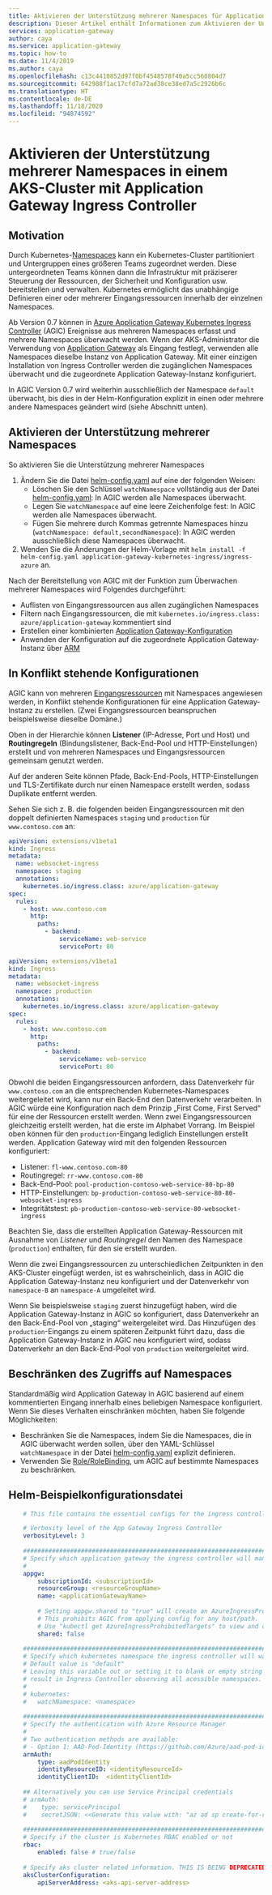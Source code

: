```yaml
---
title: Aktivieren der Unterstützung mehrerer Namespaces für Application Gateway Ingress Controller
description: Dieser Artikel enthält Informationen zum Aktivieren der Unterstützung mehrerer Namespaces in einem Kubernetes-Cluster mit Application Gateway Ingress Controller.
services: application-gateway
author: caya
ms.service: application-gateway
ms.topic: how-to
ms.date: 11/4/2019
ms.author: caya
ms.openlocfilehash: c13c4410852d97f0bf4548578f40a5cc560804d7
ms.sourcegitcommit: 642988f1ac17cfd7a72ad38ce38ed7a5c2926b6c
ms.translationtype: HT
ms.contentlocale: de-DE
ms.lasthandoff: 11/18/2020
ms.locfileid: "94874592"
---
```

# <a name="enable-multiple-namespace-support-in-an-aks-cluster-with-application-gateway-ingress-controller"></a>Aktivieren der Unterstützung mehrerer Namespaces in einem AKS-Cluster mit Application Gateway Ingress Controller

## <a name="motivation"></a>Motivation
Durch Kubernetes-[Namespaces](https://kubernetes.io/docs/concepts/overview/working-with-objects/namespaces/) kann ein Kubernetes-Cluster partitioniert und Untergruppen eines größeren Teams zugeordnet werden. Diese untergeordneten Teams können dann die Infrastruktur mit präziserer Steuerung der Ressourcen, der Sicherheit und Konfiguration usw. bereitstellen und verwalten. Kubernetes ermöglicht das unabhängige Definieren einer oder mehrerer Eingangsressourcen innerhalb der einzelnen Namespaces.

Ab Version 0.7 können in [Azure Application Gateway Kubernetes Ingress Controller](https://github.com/Azure/application-gateway-kubernetes-ingress/blob/master/README.md) (AGIC) Ereignisse aus mehreren Namespaces erfasst und mehrere Namespaces überwacht werden. Wenn der AKS-Administrator die Verwendung von [Application Gateway](https://azure.microsoft.com/services/application-gateway/) als Eingang festlegt, verwenden alle Namespaces dieselbe Instanz von Application Gateway. Mit einer einzigen Installation von Ingress Controller werden die zugänglichen Namespaces überwacht und die zugeordnete Application Gateway-Instanz konfiguriert.

In AGIC Version 0.7 wird weiterhin ausschließlich der Namespace `default` überwacht, bis dies in der Helm-Konfiguration explizit in einen oder mehrere andere Namespaces geändert wird (siehe Abschnitt unten).

## <a name="enable-multiple-namespace-support"></a>Aktivieren der Unterstützung mehrerer Namespaces
So aktivieren Sie die Unterstützung mehrerer Namespaces
1. Ändern Sie die Datei [helm-config.yaml](#sample-helm-config-file) auf eine der folgenden Weisen:
   - Löschen Sie den Schlüssel `watchNamespace` vollständig aus der Datei [helm-config.yaml](#sample-helm-config-file): In AGIC werden alle Namespaces überwacht.
   - Legen Sie `watchNamespace` auf eine leere Zeichenfolge fest: In AGIC werden alle Namespaces überwacht.
   - Fügen Sie mehrere durch Kommas getrennte Namespaces hinzu (`watchNamespace: default,secondNamespace`): In AGIC werden ausschließlich diese Namespaces überwacht.
2. Wenden Sie die Änderungen der Helm-Vorlage mit `helm install -f helm-config.yaml application-gateway-kubernetes-ingress/ingress-azure` an.

Nach der Bereitstellung von AGIC mit der Funktion zum Überwachen mehrerer Namespaces wird Folgendes durchgeführt:
  - Auflisten von Eingangsressourcen aus allen zugänglichen Namespaces
  - Filtern nach Eingangsressourcen, die mit `kubernetes.io/ingress.class: azure/application-gateway` kommentiert sind
  - Erstellen einer kombinierten [Application Gateway-Konfiguration](https://github.com/Azure/azure-sdk-for-go/blob/37f3f4162dfce955ef5225ead57216cf8c1b2c70/services/network/mgmt/2016-06-01/network/models.go#L1710-L1744)
  - Anwenden der Konfiguration auf die zugeordnete Application Gateway-Instanz über [ARM](../azure-resource-manager/management/overview.md)

## <a name="conflicting-configurations"></a>In Konflikt stehende Konfigurationen
AGIC kann von mehreren [Eingangsressourcen](https://kubernetes.io/docs/concepts/services-networking/ingress/#the-ingress-resource) mit Namespaces angewiesen werden, in Konflikt stehende Konfigurationen für eine Application Gateway-Instanz zu erstellen. (Zwei Eingangsressourcen beanspruchen beispielsweise dieselbe Domäne.)

Oben in der Hierarchie können **Listener** (IP-Adresse, Port und Host) und **Routingregeln** (Bindungslistener, Back-End-Pool und HTTP-Einstellungen) erstellt und von mehreren Namespaces und Eingangsressourcen gemeinsam genutzt werden.

Auf der anderen Seite können Pfade, Back-End-Pools, HTTP-Einstellungen und TLS-Zertifikate durch nur einen Namespace erstellt werden, sodass Duplikate entfernt werden.

Sehen Sie sich z. B. die folgenden beiden Eingangsressourcen mit den doppelt definierten Namespaces `staging` und `production` für `www.contoso.com` an:

```yaml
apiVersion: extensions/v1beta1
kind: Ingress
metadata:
  name: websocket-ingress
  namespace: staging
  annotations:
    kubernetes.io/ingress.class: azure/application-gateway
spec:
  rules:
    - host: www.contoso.com
      http:
        paths:
          - backend:
              serviceName: web-service
              servicePort: 80
```

```yaml
apiVersion: extensions/v1beta1
kind: Ingress
metadata:
  name: websocket-ingress
  namespace: production
  annotations:
    kubernetes.io/ingress.class: azure/application-gateway
spec:
  rules:
    - host: www.contoso.com
      http:
        paths:
          - backend:
              serviceName: web-service
              servicePort: 80
```

Obwohl die beiden Eingangsressourcen anfordern, dass Datenverkehr für `www.contoso.com` an die entsprechenden Kubernetes-Namespaces weitergeleitet wird, kann nur ein Back-End den Datenverkehr verarbeiten. In AGIC würde eine Konfiguration nach dem Prinzip „First Come, First Served“ für eine der Ressourcen erstellt werden. Wenn zwei Eingangsressourcen gleichzeitig erstellt werden, hat die erste im Alphabet Vorrang. Im Beispiel oben können für den `production`-Eingang lediglich Einstellungen erstellt werden. Application Gateway wird mit den folgenden Ressourcen konfiguriert:

  - Listener: `fl-www.contoso.com-80`
  - Routingregel: `rr-www.contoso.com-80`
  - Back-End-Pool: `pool-production-contoso-web-service-80-bp-80`
  - HTTP-Einstellungen: `bp-production-contoso-web-service-80-80-websocket-ingress`
  - Integritätstest: `pb-production-contoso-web-service-80-websocket-ingress`

Beachten Sie, dass die erstellten Application Gateway-Ressourcen mit Ausnahme von *Listener* und *Routingregel* den Namen des Namespace (`production`) enthalten, für den sie erstellt wurden.

Wenn die zwei Eingangsressourcen zu unterschiedlichen Zeitpunkten in den AKS-Cluster eingefügt werden, ist es wahrscheinlich, dass in AGIC die Application Gateway-Instanz neu konfiguriert und der Datenverkehr von `namespace-B` an `namespace-A` umgeleitet wird.

Wenn Sie beispielsweise `staging` zuerst hinzugefügt haben, wird die Application Gateway-Instanz in AGIC so konfiguriert, dass Datenverkehr an den Back-End-Pool von „staging“ weitergeleitet wird. Das Hinzufügen des `production`-Eingangs zu einem späteren Zeitpunkt führt dazu, dass die Application Gateway-Instanz in AGIC neu konfiguriert wird, sodass Datenverkehr an den Back-End-Pool von `production` weitergeleitet wird.

## <a name="restrict-access-to-namespaces"></a>Beschränken des Zugriffs auf Namespaces
Standardmäßig wird Application Gateway in AGIC basierend auf einem kommentierten Eingang innerhalb eines beliebigen Namespace konfiguriert. Wenn Sie dieses Verhalten einschränken möchten, haben Sie folgende Möglichkeiten:
  - Beschränken Sie die Namespaces, indem Sie die Namespaces, die in AGIC überwacht werden sollen, über den YAML-Schlüssel `watchNamespace` in der Datei [helm-config.yaml](#sample-helm-config-file) explizit definieren.
  - Verwenden Sie [Role/RoleBinding](../aks/azure-ad-rbac.md), um AGIC auf bestimmte Namespaces zu beschränken.

## <a name="sample-helm-config-file"></a>Helm-Beispielkonfigurationsdatei

```yaml
    # This file contains the essential configs for the ingress controller helm chart

    # Verbosity level of the App Gateway Ingress Controller
    verbosityLevel: 3
    
    ################################################################################
    # Specify which application gateway the ingress controller will manage
    #
    appgw:
        subscriptionId: <subscriptionId>
        resourceGroup: <resourceGroupName>
        name: <applicationGatewayName>
    
        # Setting appgw.shared to "true" will create an AzureIngressProhibitedTarget CRD.
        # This prohibits AGIC from applying config for any host/path.
        # Use "kubectl get AzureIngressProhibitedTargets" to view and change this.
        shared: false
    
    ################################################################################
    # Specify which kubernetes namespace the ingress controller will watch
    # Default value is "default"
    # Leaving this variable out or setting it to blank or empty string would
    # result in Ingress Controller observing all acessible namespaces.
    #
    # kubernetes:
    #   watchNamespace: <namespace>
    
    ################################################################################
    # Specify the authentication with Azure Resource Manager
    #
    # Two authentication methods are available:
    # - Option 1: AAD-Pod-Identity (https://github.com/Azure/aad-pod-identity)
    armAuth:
        type: aadPodIdentity
        identityResourceID: <identityResourceId>
        identityClientID:  <identityClientId>
    
    ## Alternatively you can use Service Principal credentials
    # armAuth:
    #    type: servicePrincipal
    #    secretJSON: <<Generate this value with: "az ad sp create-for-rbac --subscription <subscription-uuid> --sdk-auth | base64 -w0" >>
    
    ################################################################################
    # Specify if the cluster is Kubernetes RBAC enabled or not
    rbac:
        enabled: false # true/false
    
    # Specify aks cluster related information. THIS IS BEING DEPRECATED.
    aksClusterConfiguration:
        apiServerAddress: <aks-api-server-address>
```